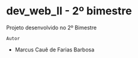 # dev_web_II - 2º bimestre
Projeto desenvolvido no 2º Bimestre

`Autor`
<ul>
    <li> Marcus Cauê de Farias Barbosa </li>
</ul>
